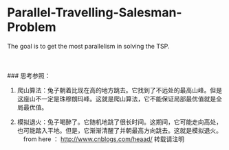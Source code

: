 # Parallel-Travelling-Salesman-Problem
The goal is to get the most parallelism in solving the TSP.
######
<br> ### 思考参照：
1. 爬山算法：兔子朝着比现在高的地方跳去。它找到了不远处的最高山峰。但是这座山不一定是珠穆朗玛峰。这就是爬山算法，它不能保证局部最优值就是全局最优值。

2. 模拟退火：兔子喝醉了。它随机地跳了很长时间。这期间，它可能走向高处，也可能踏入平地。但是，它渐渐清醒了并朝最高方向跳去。这就是模拟退火。
<br> 　from here ： http://www.cnblogs.com/heaad/   转载请注明
######
